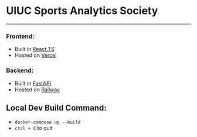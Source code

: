 # UIUC Sports Analytics Society
---
### Frontend:
- Built in [React.TS](https://react.dev/)
- Hosted on [Vercel](https://vercel.com/)

### Backend:
- Built in [FastAPI](https://fastapi.tiangolo.com/)
- Hosted on [Railway](https://railway.app/)

## Local Dev Build Command:
- `docker-compose up --build`
- `ctrl + C` to quit